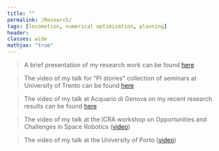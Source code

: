 ```yaml
---
title: ""
permalink: /Research/
tags: [locomotion, numerical optimization, planning]
header:
classes: wide
mathjax: "true"
---
```


>   A brief presentation of my research work can be found  [here](https://github.com/mfocchi/mfocchi.github.io/blob/master/_data/ResearchPresentation.pdf)   

>  The video of my talk  for "PI stories" collection of seminars   at University of Trento can be found [here](https://www.youtube.com/watch?v=cxCF_FkHoKU)   

>   The video of my talk at Acquario di Genova on my recent research results can be found  [here](https://youtu.be/UBjLsTrt-54)

>   The video of my talk at the ICRA workshop on Opportunities and Challenges in Space Robotics ([video](https://youtu.be/LYoq4_mGvCQ))

>   The video of my talk at the University of Porto  ([video](https://youtu.be/70j4qgd30GI))
